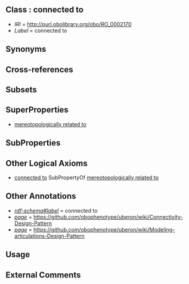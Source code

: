 
## Class : connected to

 * *IRI* = http://purl.obolibrary.org/obo/RO_0002170
 * *Label* = connected to

## Synonyms


## Cross-references


## Subsets


## SuperProperties

 * [mereotopologically related to](../../RO/23/RO_0002323.md)

## SubProperties


## Other Logical Axioms

 * [connected to](../../RO/70/RO_0002170.md) SubPropertyOf [mereotopologically related to](../../RO/23/RO_0002323.md)

## Other Annotations

 * *[rdf-schema#label](../../el/rdf-schema#label.md)* = connected to
 * *[page](../../ge/page.md)* = https://github.com/obophenotype/uberon/wiki/Connectivity-Design-Pattern
 * *[page](../../ge/page.md)* = https://github.com/obophenotype/uberon/wiki/Modeling-articulations-Design-Pattern

## Usage


## External Comments

